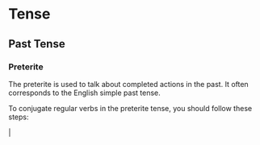 # Tense

## Past Tense

### Preterite

The preterite is used to talk about completed actions in the past. It often corresponds to the English simple past tense.

To conjugate regular verbs in the preterite tense, you should follow these steps:

| 
